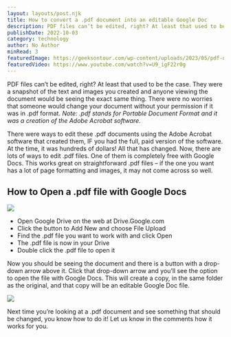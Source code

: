 ```yaml
---
layout: layouts/post.njk
title: How to convert a .pdf document into an editable Google Doc
description: PDF files can’t be edited, right? At least that used to be the case.
publishDate: 2022-10-03
category: technology
author: No Author
minRead: 3
featuredImage: https://geeksontour.com/wp-content/uploads/2023/05/pdf-docs-768x388.jpg
featuredVideo: https://www.youtube.com/watch?v=U9_igF22r0g
---
```

<!--StartFragment-->

PDF files can’t be edited, right? At least that used to be the case. They were a snapshot of the text and images you created and anyone viewing the document would be seeing the exact same thing. There were no worries that someone would change your document without your permission if it was in .pdf format. *Note: .pdf stands for Portable Document Format and it was a creation of the Adobe Acrobat software.*

There were ways to edit these .pdf documents using the Adobe Acrobat software that created them, IF you had the full, paid version of the software. At the time, it was hundreds of dollars! All that has changed. Now, there are lots of ways to edit .pdf files. One of them is completely free with Google Docs. This works great on straightforward .pdf files – if the one you want has a lot of page formatting and images, it may not come across so well.

## How to Open a .pdf file with Google Docs

![](https://geeksontour.com/wp-content/uploads/2023/05/image-2.png)

* Open Google Drive on the web at Drive.Google.com
* Click the button to Add New and choose File Upload
* Find the .pdf file you want to work with and click Open
* The .pdf file is now in your Drive
* Double click the .pdf file to open it

Now you should be seeing the document and there is a button with a drop-down arrow above it. Click that drop-down arrow and you’ll see the option to open the file with Google Docs. This will create a copy, in the same folder as the original, and that copy will be an editable Google Doc file.

![](https://geeksontour.com/wp-content/uploads/2023/05/pdf.jpg)

Next time you’re looking at a .pdf document and see something that should be changed, you know how to do it! Let us know in the comments how it works for you.

<!--EndFragment-->